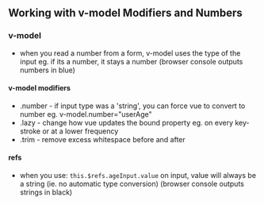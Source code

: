 ## Working with v-model Modifiers and Numbers

### v-model

- when you read a number from a form, v-model uses the type of the input eg. if its a number, it stays a number (browser console outputs numbers in blue)

#### v-model modifiers

- .number - if input type was a 'string', you can force vue to convert to number eg. v-model.number="userAge"
- .lazy - change how vue updates the bound property eg. on every key-stroke or at a lower frequency
- .trim - remove excess whitespace before and after

#### refs

- when you use: `this.$refs.ageInput.value` on input, value will always be a string (ie. no automatic type conversion) (browser console outputs strings in black)
